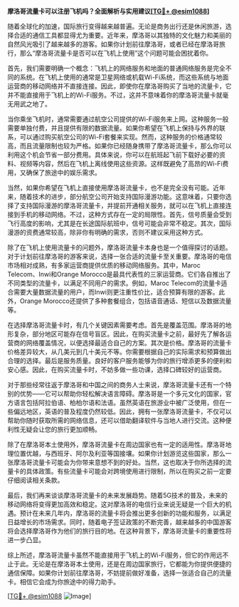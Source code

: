 **摩洛哥流量卡可以注册飞机吗？全面解析与实用建议[[TG💪+ @esim1088](https://t.me/s/esim1088)]**

随着全球化的加速，国际旅行变得越来越普遍。无论是商务出行还是休闲旅游，选择合适的通信工具都显得尤为重要。近年来，摩洛哥以其独特的文化魅力和美丽的自然风光吸引了越来越多的游客。如果你计划前往摩洛哥，或者已经在摩洛哥旅行，那么“摩洛哥流量卡是否可以在飞机上使用”这个问题可能会困扰着你。

首先，我们需要明确一个概念：飞机上的网络服务和地面的普通网络服务是完全不同的系统。在飞机上使用的通常是卫星网络或机载Wi-Fi系统，而这些系统与地面运营商的移动网络并不直接连接。因此，即使你在摩洛哥购买了当地的流量卡，它并不能直接用于飞机上的Wi-Fi服务。不过，这并不意味着你的摩洛哥流量卡就毫无用武之地了。

当你乘坐飞机时，通常需要通过航空公司提供的Wi-Fi服务来上网。这种服务一般需要单独付费，并且提供有限的数据流量。如果你希望在飞机上保持与外界的联系，可以通过购买航空公司的Wi-Fi套餐来实现。然而，这种服务的价格通常较高，而且流量限制也较为严格。如果你已经随身携带了摩洛哥流量卡，那么你可以利用这个机会节省一部分费用。具体来说，你可以在航班起飞前下载好必要的资料、视频等内容，然后在飞机上离线使用这些资源。这样既避免了高昂的Wi-Fi费用，又确保了旅途中的娱乐需求。

当然，如果你希望在飞机上直接使用摩洛哥流量卡，也不是完全没有可能。近年来，随着技术的进步，部分航空公司开始支持国际漫游功能。这意味着，只要你选择了支持国际漫游的摩洛哥流量卡，并提前开通相关服务，就可以在飞机上直接连接到手机的移动网络。不过，这种方式存在一定的局限性。首先，信号质量会受到飞行高度的影响，尤其是在长途国际航班中，信号可能会非常不稳定。其次，国际漫游的资费通常较高，除非你有明确的需求，否则不建议采用这种方式。

除了在飞机上使用流量卡的问题外，摩洛哥流量卡本身也是一个值得探讨的话题。对于计划前往摩洛哥的游客来说，选择一张合适的流量卡至关重要。摩洛哥的电信市场相对成熟，有多家运营商提供优质的移动网络服务。其中，Maroc Telecom、Inwi和Orange Morocco是最具代表性的三家运营商。它们各自推出了不同类型的流量卡，以满足不同用户的需求。例如，Maroc Telecom的流量卡适合需要大量数据流量的用户，而Inwi则更注重性价比，适合预算有限的游客。此外，Orange Morocco还提供了多种套餐组合，包括语音通话、短信以及数据流量等。

在选择摩洛哥流量卡时，有几个关键因素需要考虑。首先是覆盖范围。摩洛哥的地形复杂，部分地区可能存在信号盲区。因此，在购买流量卡之前，最好先了解各运营商的网络覆盖情况，以便选择最适合自己的方案。其次是价格。摩洛哥的流量卡价格差异较大，从几美元到几十美元不等。你需要根据自己的实际需求和预算做出合理的选择。最后是服务质量。良好的客户服务能够为你的旅行增添更多的便利和安心感。因此，在购买流量卡时，不妨多做一些功课，选择口碑较好的运营商。

对于那些经常往返于摩洛哥和中国之间的商务人士来说，摩洛哥流量卡还有一个特别的优势——它可以帮助你轻松解决语言障碍。摩洛哥是一个多元文化的国家，官方语言包括阿拉伯语、柏柏尔语和法语。虽然英语在旅游业中被广泛使用，但在一些偏远地区，英语的普及程度仍然较低。因此，拥有一张摩洛哥流量卡，不仅可以帮助你随时获取所需的网络信息，还可以借助翻译软件与当地人进行交流。这种便利性无疑会让您的旅行更加顺畅。

除了在摩洛哥本土使用外，摩洛哥流量卡在周边国家也有一定的适用性。摩洛哥地理位置优越，与西班牙、阿尔及利亚等国接壤。如果你计划游览这些国家，那么一张摩洛哥流量卡可能会为你带来意想不到的好处。当然，这也取决于你所选择的流量卡的具体政策。有些流量卡可能会对跨境使用进行限制，所以在购买之前一定要仔细阅读相关条款。

最后，我们再来谈谈摩洛哥流量卡的未来发展趋势。随着5G技术的普及，未来的移动网络将变得更加高效和稳定。这对摩洛哥的电信行业来说无疑是一个巨大的机遇。预计在未来几年内，摩洛哥的流量卡将会推出更多创新的功能和服务，以满足日益增长的市场需求。同时，随着电子签证政策的不断完善，越来越多的中国游客将会选择摩洛哥作为他们的旅行目的地。在这种背景下，摩洛哥流量卡的重要性将进一步凸显。

综上所述，摩洛哥流量卡虽然不能直接用于飞机上的Wi-Fi服务，但它的作用远不止于此。无论是在摩洛哥本土使用，还是在周边国家旅行，它都能为你提供便捷的通信保障。如果你计划前往摩洛哥，不妨提前做好准备，选择一张适合自己的流量卡。相信它会成为你旅途中的得力助手。

[[TG💪+ @esim1088](https://t.me/s/esim1088) ![Image](https://i.postimg.cc/4NQfJmqS/Snipaste-2025-05-13-00-14-12.png)]